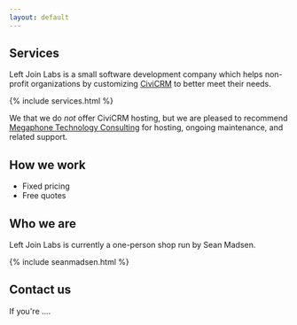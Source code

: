 ```yaml
---
layout: default
---
```


## Services

Left Join Labs is a small software development company which helps non-profit organizations by customizing [CiviCRM](https://civicrm.org/) to better meet their needs.

{% include services.html %}

We that we do *not* offer CiviCRM hosting, but we are pleased to recommend [Megaphone Technology Consulting](https://www.megaphonetech.com/) for hosting, ongoing maintenance, and related support.

## How we work

* Fixed pricing
* Free quotes


## Who we are

Left Join Labs is currently a one-person shop run by Sean Madsen.

{% include seanmadsen.html %}


## Contact us

If you're ....






